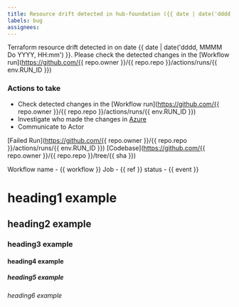 ```yaml
---
title: Resource drift detected in hub-foundation ({{ date | date('dddd, MMMM Do') }})
labels: bug
assignees: 
---
```

Terraform resource drift detected in on date {{ date | date('dddd, MMMM Do YYYY, HH:mm') }}. Please check the detected changes in the [Workflow run](https://github.com/{{ repo.owner }}/{{ repo.repo }}/actions/runs/{{ env.RUN_ID }})

### Actions to take
* Check detected changes in the [Workflow run](https://github.com/{{ repo.owner }}/{{ repo.repo }}/actions/runs/{{ env.RUN_ID }})
* Investigate who made the changes in [Azure](https://portal.azure.com/)
* Communicate to Actor


[Failed Run](https://github.com/{{ repo.owner }}/{{ repo.repo }}/actions/runs/{{ env.RUN_ID }})
[Codebase](https://github.com/{{ repo.owner }}/{{ repo.repo }}/tree/{{ sha }})

Workflow name - {{ workflow }}
Job -           {{ ref }}
status -        {{ event }}

# heading1 example
## heading2 example
### heading3 example
#### heading4 example
##### heading5 example
###### heading6 example